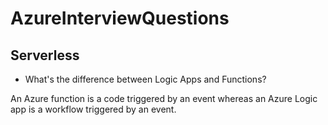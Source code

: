 # AzureInterviewQuestions

## Serverless

- What's the difference between Logic Apps and Functions?

An Azure function is a code triggered by an event whereas an Azure Logic app is a workflow triggered by an event.
